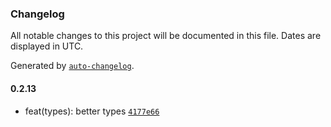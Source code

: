 ### Changelog

All notable changes to this project will be documented in this file. Dates are displayed in UTC.

Generated by [`auto-changelog`](https://github.com/CookPete/auto-changelog).

#### 0.2.13

- feat(types): better types [`4177e66`](https://github.com/tctien342/comfyui-sdk/commit/4177e66739c82a64cc9013ca6ef6b3842de3d239)
